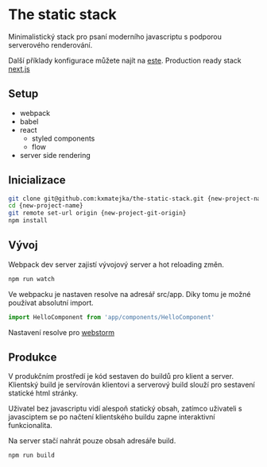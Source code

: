 # The static stack

Minimalistický stack pro psaní moderního javascriptu s podporou serverového renderování.

Další příklady konfigurace můžete najít na [este](https://github.com/este/este).
Production ready stack [next.js](https://github.com/zeit/next.js)

## Setup

* webpack
* babel
* react
  * styled components
  * flow
* server side rendering

## Inicializace

```sh
git clone git@github.com:kxmatejka/the-static-stack.git {new-project-name}
cd {new-project-name}
git remote set-url origin {new-project-git-origin}
npm install
```

## Vývoj

Webpack dev server zajistí vývojový server a hot reloading změn.

```sh
npm run watch
```

Ve webpacku je nastaven resolve na adresář src/app. Díky tomu je možné používat absolutní import.

```js
import HelloComponent from 'app/components/HelloComponent'
```

Nastavení resolve pro [webstorm](https://blog.jetbrains.com/webstorm/2017/06/webstorm-2017-2-eap-172-2827/)

## Produkce

V produkčním prostředí je kód sestaven do buildů pro klient a server. Klientský build je servírován klientovi a serverový build slouží pro sestavení statické html stránky. 

Uživatel bez javascriptu vidí alespoň statický obsah, zatímco uživateli s javasciptem se po načtení klientského buildu zapne interaktivní funkcionalita.

Na server stačí nahrát pouze obsah adresáře build.

```sh
npm run build
```
